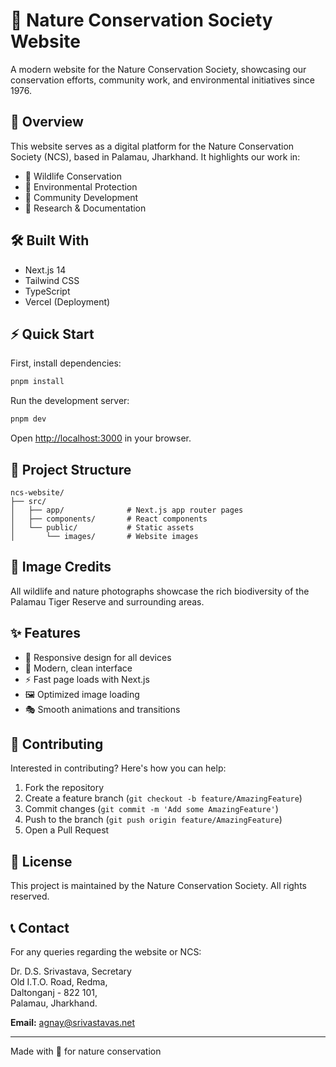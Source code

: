 # 🌿 Nature Conservation Society Website

A modern website for the Nature Conservation Society, showcasing our conservation efforts, community work, and environmental initiatives since 1976.

## 🎯 Overview

This website serves as a digital platform for the Nature Conservation Society (NCS), based in Palamau, Jharkhand. It highlights our work in:
- 🐯 Wildlife Conservation
- 🌱 Environmental Protection
- 👥 Community Development
- 🔬 Research & Documentation

## 🛠️ Built With

- Next.js 14
- Tailwind CSS
- TypeScript
- Vercel (Deployment)

## ⚡ Quick Start

First, install dependencies:
```bash
pnpm install
```

Run the development server:
```bash
pnpm dev
```

Open [http://localhost:3000](http://localhost:3000) in your browser.

## 🌳 Project Structure

```
ncs-website/
├── src/
│   ├── app/              # Next.js app router pages
│   ├── components/       # React components
│   └── public/           # Static assets
│       └── images/       # Website images
```

## 📸 Image Credits

All wildlife and nature photographs showcase the rich biodiversity of the Palamau Tiger Reserve and surrounding areas.

## ✨ Features

- 📱 Responsive design for all devices
- 🎨 Modern, clean interface
- ⚡ Fast page loads with Next.js
- 🖼️ Optimized image loading
- 🎭 Smooth animations and transitions

## 🤝 Contributing

Interested in contributing? Here's how you can help:

1. Fork the repository
2. Create a feature branch (`git checkout -b feature/AmazingFeature`)
3. Commit changes (`git commit -m 'Add some AmazingFeature'`)
4. Push to the branch (`git push origin feature/AmazingFeature`)
5. Open a Pull Request

## 📝 License

This project is maintained by the Nature Conservation Society. All rights reserved.

## 📞 Contact

For any queries regarding the website or NCS:

Dr. D.S. Srivastava, Secretary  
Old I.T.O. Road, Redma,  
Daltonganj - 822 101,  
Palamau, Jharkhand.

**Email:**  agnay@srivastavas.net  

---

Made with 💚 for nature conservation